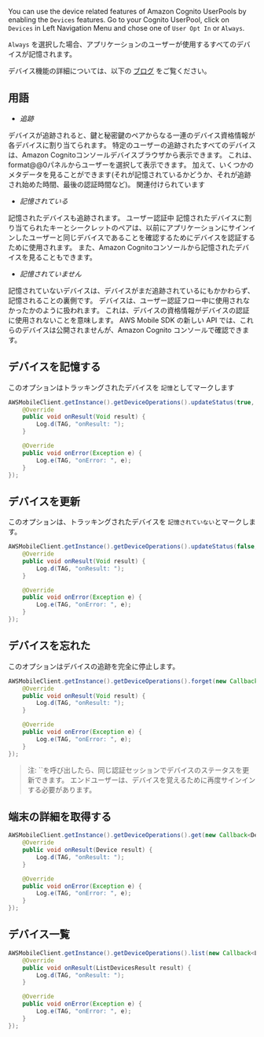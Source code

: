 You can use the device related features of Amazon Cognito UserPools by enabling the `Devices` features. Go to your Cognito UserPool, click on `Devices` in Left Navigation Menu and chose one of `User Opt In` or `Always`.

`Always` を選択した場合、アプリケーションのユーザーが使用するすべてのデバイスが記憶されます。

デバイス機能の詳細については、以下の [ブログ](https://aws.amazon.com/blogs/mobile/tracking-and-remembering-devices-using-amazon-cognito-your-user-pools/) をご覧ください。

## 用語

* *追跡*

デバイスが追跡されると、鍵と秘密鍵のペアからなる一連のデバイス資格情報が各デバイスに割り当てられます。 特定のユーザーの追跡されたすべてのデバイスは、Amazon Cognitoコンソールデバイスブラウザから表示できます。 これは、format@@0パネルからユーザーを選択して表示できます。 加えて、いくつかのメタデータを見ることができます(それが記憶されているかどうか、それが追跡され始めた時間、最後の認証時間など)。 関連付けられています


* *記憶されている*

記憶されたデバイスも追跡されます。 ユーザー認証中 記憶されたデバイスに割り当てられたキーとシークレットのペアは、以前にアプリケーションにサインインしたユーザーと同じデバイスであることを確認するためにデバイスを認証するために使用されます。 また、Amazon Cognitoコンソールから記憶されたデバイスを見ることもできます。


* *記憶されていません*

記憶されていないデバイスは、デバイスがまだ追跡されているにもかかわらず、記憶されることの裏側です。 デバイスは、ユーザー認証フロー中に使用されなかったかのように扱われます。 これは、デバイスの資格情報がデバイスの認証に使用されないことを意味します。 AWS Mobile SDK の新しい API では、これらのデバイスは公開されませんが、Amazon Cognito コンソールで確認できます。

## デバイスを記憶する

このオプションはトラッキングされたデバイスを `記憶`としてマークします

```java
AWSMobileClient.getInstance().getDeviceOperations().updateStatus(true, new Callback<Void>() {
    @Override
    public void onResult(Void result) {
        Log.d(TAG, "onResult: ");
    }

    @Override
    public void onError(Exception e) {
        Log.e(TAG, "onError: ", e);
    }
});
```

## デバイスを更新

このオプションは、トラッキングされたデバイスを `記憶されていない`とマークします。

```java
AWSMobileClient.getInstance().getDeviceOperations().updateStatus(false, new Callback<Void>() {
    @Override
    public void onResult(Void result) {
        Log.d(TAG, "onResult: ");
    }

    @Override
    public void onError(Exception e) {
        Log.e(TAG, "onError: ", e);
    }
});
```

## デバイスを忘れた

このオプションはデバイスの追跡を完全に停止します。

```java
AWSMobileClient.getInstance().getDeviceOperations().forget(new Callback<Void>() {
    @Override
    public void onResult(Void result) {
        Log.d(TAG, "onResult: ");
    }

    @Override
    public void onError(Exception e) {
        Log.e(TAG, "onError: ", e);
    }
});
```

> 注: ``を呼び出したら、同じ認証セッションでデバイスのステータスを更新できます。 エンドユーザーは、デバイスを覚えるために再度サインインする必要があります。

## 端末の詳細を取得する

```java
AWSMobileClient.getInstance().getDeviceOperations().get(new Callback<Device>() {
    @Override
    public void onResult(Device result) {
        Log.d(TAG, "onResult: ");
    }

    @Override
    public void onError(Exception e) {
        Log.e(TAG, "onError: ", e);
    }
});
```

## デバイス一覧

```java
AWSMobileClient.getInstance().getDeviceOperations().list(new Callback<ListDevicesResult>() {
    @Override
    public void onResult(ListDevicesResult result) {
        Log.d(TAG, "onResult: ");
    }

    @Override
    public void onError(Exception e) {
        Log.e(TAG, "onError: ", e);
    }
});
```